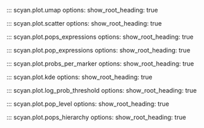 ::: scyan.plot.umap
    options:
      show_root_heading: true

::: scyan.plot.scatter
    options:
      show_root_heading: true


::: scyan.plot.pops_expressions
    options:
      show_root_heading: true

::: scyan.plot.pop_expressions
    options:
      show_root_heading: true

::: scyan.plot.probs_per_marker
    options:
      show_root_heading: true

::: scyan.plot.kde
    options:
      show_root_heading: true

::: scyan.plot.log_prob_threshold
    options:
      show_root_heading: true

::: scyan.plot.pop_level
    options:
      show_root_heading: true

::: scyan.plot.pops_hierarchy
    options:
      show_root_heading: true